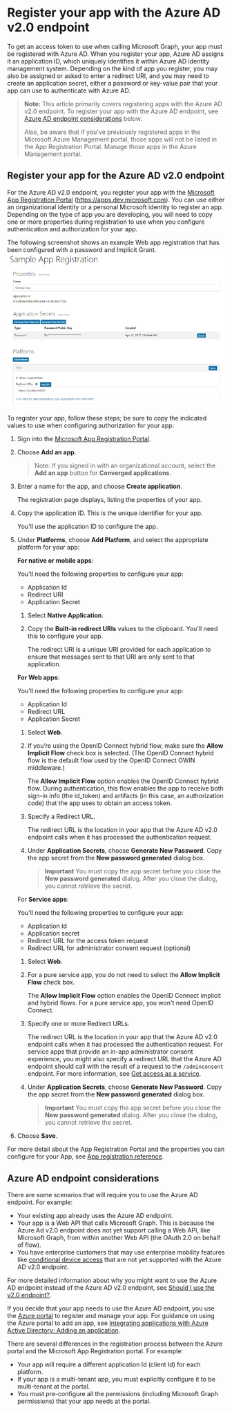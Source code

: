 ﻿# Register your app with the Azure AD v2.0 endpoint

To get an access token to use when calling Microsoft Graph, your app must be registered with Azure AD. When you register your app, Azure AD assigns it an application ID, which uniquely identifies it within Azure AD identity management system. Depending on the kind of app you register, you may also be assigned or asked to enter a redirect URI, and you may need to create an application secret, either a password or key-value pair that your app can use to authenticate with Azure AD. 

> **Note:** This article primarily covers registering apps with the Azure AD v2.0 endpoint. To register your app with the Azure AD endpoint, see [Azure AD endpoint considerations](#Azure-AD-endpoint-considerations) below.
> 
> Also, be aware that if you've previously registered apps in the Microsoft Azure Management portal, those apps will not be listed in the App Registration Portal. Manage those apps in the Azure Management portal. 


## Register your app for the Azure AD v2.0 endpoint
For the Azure AD v2.0 endpoint, you register your app with the [Microsoft App Registration Portal](https://apps.dev.microsoft.com) (https://apps.dev.microsoft.com). You can use either an organizational identity or a personal Microsoft identity to register an app. Depending on the type of app you are developing, you will need to copy one or more properties during registration to use when you configure authentication and authorization for your app. 

The following screenshot shows an example Web app registration that has been configured with a password and Implicit Grant. 
![Web app registration with password and Implicit Grant.](./images/v2-web-registration.png)

To register your app, follow these steps; be sure to copy the indicated values to use when configuring authorization for your app:

1. Sign into the [Microsoft App Registration Portal](https://apps.dev.microsoft.com/).

2. Choose **Add an app**.
   > Note: If you signed in with an organizational account, select the **Add an app** button for **Converged applications**. 

3. Enter a name for the app, and choose **Create application**.

	The registration page displays, listing the properties of your app.

4. Copy the application ID. This is the unique identifier for your app.

	You'll use the application ID to configure the app.

5. Under **Platforms**, choose **Add Platform**, and select the appropriate platform for your app:
	
	**For native or mobile apps**:

    You'll need the following properties to configure your app:
	- Application Id
	- Redirect URI
	- Application Secret

	1. Select **Native Application**.

	2. Copy the **Built-in redirect URIs** values to the clipboard. You'll need this to configure your app.

		The redirect URI is a unique URI provided for each application to ensure that messages sent to that URI are only sent to that application. 

	**For Web apps**:

     You'll need the following properties to configure your app:
	- Application Id
	- Redirect URL
	- Application Secret

	1. Select **Web**.
	2. If you’re using the OpenID Connect hybrid flow, make sure the **Allow Implicit Flow** check box is selected. (The OpenID Connect hybrid flow is the default flow used by the OpenID Connect OWIN middleware.)
		
		The **Allow Implicit Flow** option enables the OpenID Connect hybrid flow. During authentication, this flow enables the app to receive both sign-in info (the id_token) and artifacts (in this case, an authorization code) that the app uses to obtain an access token. 

	3. Specify a Redirect URL.
		
		The redirect URL is the location in your app that the Azure AD v2.0 endpoint calls when it has processed the authentication request.

	4. Under **Application Secrets**, choose **Generate New Password**. Copy the app secret from the **New password generated** dialog box.
		> **Important** You must copy the app secret before you close the **New password generated** dialog. After you close the dialog, you cannot retrieve the secret. 
			
	For **Service apps**:

	 You'll need the following properties to configure your app:
	 - Application Id
	 - Application secret
	 - Redirect URL for the access token request
	 - Redirect URL for administrator consent request (optional)

	1. Select **Web**.
	2. For a pure service app, you do not need to select the **Allow Implicit Flow** check box.
		
		The **Allow Implicit Flow** option enables the OpenID Connect implicit and hybrid flows. For a pure service app, you won't need OpenID Connect.

	3. Specify one or more Redirect URLs.
		
		The redirect URL is the location in your app that the Azure AD v2.0 endpoint calls when it has processed the authentication request. For service apps that provide an in-app administrator consent experience, you might also specify a redirect URL that the Azure AD endpoint should call with the result of a request to the `/adminconsent` endpoint. For more information, see [Get access as a service](azure_ad_v2_service_auth). 
	
	4. Under **Application Secrets**, choose **Generate New Password**. Copy the app secret from the **New password generated** dialog box.
		> **Important** You must copy the app secret before you close the **New password generated** dialog. After you close the dialog, you cannot retrieve the secret. 

6. Choose **Save**.

For more detail about the App Registration Portal and the properties you can configure for your App, see [App registration reference](https://docs.microsoft.com/en-us/azure/active-directory/develop/active-directory-v2-registration-portal).  

## Azure AD endpoint considerations

There are some scenarios that will require you to use the Azure AD endpoint. For example:

- Your existing app already uses the Azure AD endpoint.
- Your app is a Web API that calls Microsoft Graph. This is because the Azure Ad v2.0 endpoint does not yet support calling a Web API, like Microsoft Graph, from within another Web API (the OAuth 2.0 on behalf of flow).
- You have enterprise customers that may use enterprise mobility features like [conditional device access](https://azure.microsoft.com/documentation/articles/active-directory-conditional-access-device-policies/) that are not yet supported with the Azure AD v2.0 endpoint.

For more detailed information about why you might want to use the Azure AD endpoint instead of the Azure AD v2.0 endpoint, see [Should I use the v2.0 endpoint?](https://docs.microsoft.com/azure/active-directory/develop/active-directory-v2-limitations).  


If you decide that your app needs to use the Azure AD endpoint, you use the [Azure portal](https://aka.ms/aadapplist) to register and manage your app. For guidance on using the Azure portal to add an app, see [Integrating applications with Azure Active Directory: Adding an application](https://docs.microsoft.com/azure/active-directory/develop/active-directory-integrating-applications#adding-an-application).

There are several differences in the registration process between the Azure portal and the Microsoft App Registration portal. For example:

- Your app will require a different application Id (client Id) for each platform.
- If your app is a multi-tenant app, you must explicitly configure it to be multi-tenant at the portal.
- You must pre-configure all the permissions (including Microsoft Graph permissions) that your app needs at the portal. 


